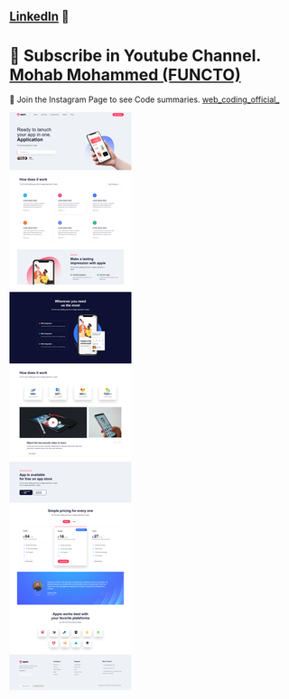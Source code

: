 ## [LinkedIn](https://www.linkedin.com/in/mohab-mohammed-59a317176/) 💙


# 💙 Subscribe in Youtube Channel. [Mohab Mohammed (FUNCTO)](https://www.youtube.com/channel/UCo92JwtW5CbyN3XO6O0qocA)

💙 Join the Instagram Page to see  Code summaries. [web_coding_official_](https://www.instagram.com/web_coding_official_/)

![preview img](preview.png)

